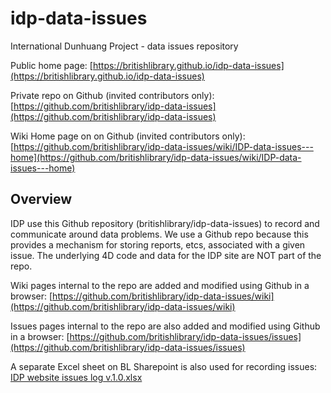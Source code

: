# idp-data-issues
International Dunhuang Project - data issues repository

Public home page: [https://britishlibrary.github.io/idp-data-issues](https://britishlibrary.github.io/idp-data-issues)

Private repo on Github (invited contributors only): [https://github.com/britishlibrary/idp-data-issues](https://github.com/britishlibrary/idp-data-issues)

Wiki Home page on on Github (invited contributors only): [https://github.com/britishlibrary/idp-data-issues/wiki/IDP-data-issues---home](https://github.com/britishlibrary/idp-data-issues/wiki/IDP-data-issues---home)

## Overview
IDP use this Github repository (britishlibrary/idp-data-issues) to record and communicate around data problems. We use a Github repo because this provides a mechanism for storing reports, etcs, associated with a given issue. The underlying 4D code and data for the IDP site are NOT part of the repo.

Wiki pages internal to the repo are added and modified using Github in a browser: [https://github.com/britishlibrary/idp-data-issues/wiki](https://github.com/britishlibrary/idp-data-issues/wiki)

Issues pages internal to the repo are also added and modified using Github in a browser: [https://github.com/britishlibrary/idp-data-issues/issues](https://github.com/britishlibrary/idp-data-issues/issues)

A separate Excel sheet on BL Sharepoint is also used for recording issues: [IDP website issues log v.1.0.xlsx](https://bluk.sharepoint.com/:x:/s/PRJ_InternationalDunhuangProjectWebsiteUpdate/EUCIQwcbyQRIorutgvX-K5EB_y0agjP5WuE_58pJvNa7xQ?e=kpk0Ix&CID=36338757-8A2E-4939-B6BC-ACA364A7FA2B)
